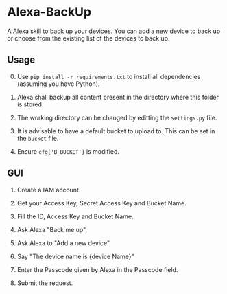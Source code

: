 # Alexa-BackUp
A Alexa skill to back up your devices. You can add a new device  to back up or choose from the existing list of the devices to back up.

## Usage
0. Use `pip install -r requirements.txt` to install all dependencies (assuming you have Python).

1. Alexa shall backup all content present in the directory where this folder is stored. 

2. The working directory can be changed by editting the `settings.py` file.

3. It is advisable to have a default bucket to upload to. This can be set in the `bucket` file.

4. Ensure `cfg['B_BUCKET']` is modified.


## GUI 
1. Create a IAM account.

2. Get your Access Key, Secret Access Key and Bucket Name.

3. Fill the ID, Access Key and Bucket Name.

4. Ask Alexa "Back me up",

5. Ask Alexa to "Add a new device"

6. Say "The device name is {device Name}"

7. Enter the Passcode given by Alexa in the Passcode field.

8. Submit the request.
